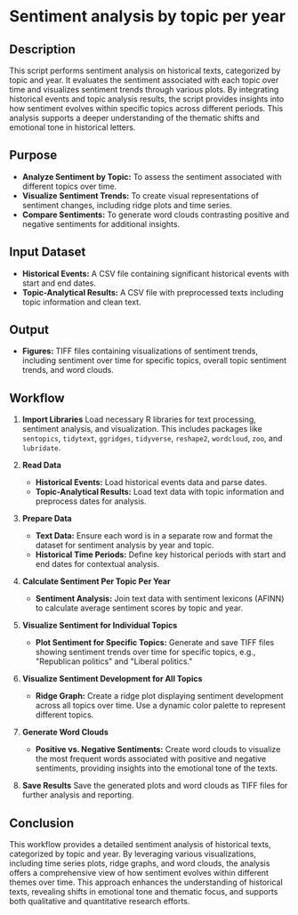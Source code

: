 # Sentiment analysis by topic per year

## Description

This script performs sentiment analysis on historical texts, categorized by topic and year. It evaluates the sentiment associated with each topic over time and visualizes sentiment trends through various plots. By integrating historical events and topic analysis results, the script provides insights into how sentiment evolves within specific topics across different periods. This analysis supports a deeper understanding of the thematic shifts and emotional tone in historical letters.

## Purpose

- **Analyze Sentiment by Topic:** To assess the sentiment associated with different topics over time.
- **Visualize Sentiment Trends:** To create visual representations of sentiment changes, including ridge plots and time series.
- **Compare Sentiments:** To generate word clouds contrasting positive and negative sentiments for additional insights.

## Input Dataset

- **Historical Events:** A CSV file containing significant historical events with start and end dates.
- **Topic-Analytical Results:** A CSV file with preprocessed texts including topic information and clean text.

## Output

- **Figures:** TIFF files containing visualizations of sentiment trends, including sentiment over time for specific topics, overall topic sentiment trends, and word clouds.

## Workflow

1. **Import Libraries**
   Load necessary R libraries for text processing, sentiment analysis, and visualization. This includes packages like `sentopics`, `tidytext`, `ggridges`, `tidyverse`, `reshape2`, `wordcloud`, `zoo`, and `lubridate`.

2. **Read Data**
   - **Historical Events:** Load historical events data and parse dates.
   - **Topic-Analytical Results:** Load text data with topic information and preprocess dates for analysis.

3. **Prepare Data**
   - **Text Data:** Ensure each word is in a separate row and format the dataset for sentiment analysis by year and topic.
   - **Historical Time Periods:** Define key historical periods with start and end dates for contextual analysis.

4. **Calculate Sentiment Per Topic Per Year**
   - **Sentiment Analysis:** Join text data with sentiment lexicons (AFINN) to calculate average sentiment scores by topic and year.

5. **Visualize Sentiment for Individual Topics**
   - **Plot Sentiment for Specific Topics:** Generate and save TIFF files showing sentiment trends over time for specific topics, e.g., "Republican politics" and "Liberal politics."

6. **Visualize Sentiment Development for All Topics**
   - **Ridge Graph:** Create a ridge plot displaying sentiment development across all topics over time. Use a dynamic color palette to represent different topics.

7. **Generate Word Clouds**
   - **Positive vs. Negative Sentiments:** Create word clouds to visualize the most frequent words associated with positive and negative sentiments, providing insights into the emotional tone of the texts.

8. **Save Results**
   Save the generated plots and word clouds as TIFF files for further analysis and reporting.

## Conclusion

This workflow provides a detailed sentiment analysis of historical texts, categorized by topic and year. By leveraging various visualizations, including time series plots, ridge graphs, and word clouds, the analysis offers a comprehensive view of how sentiment evolves within different themes over time. This approach enhances the understanding of historical texts, revealing shifts in emotional tone and thematic focus, and supports both qualitative and quantitative research efforts.
